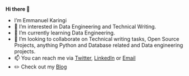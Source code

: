 **Hi there 👋**

- I’m Emmanuel Karingi
- 👀 I’m interested in Data Engineering and Technical Writing.
- 🌱 I’m currently learning Data Engineering.
- 💞️ I’m looking to collaborate on Technical writing tasks, Open Source Projects, anything Python and Database related and Data engineering projects.
- 📫 You can reach me via [Twitter](https://twitter.com/Karingi_), [LinkedIn](https://www.linkedin.com/in/emmanuel-kariithi/) or [Email](emmanuelkaringi@gmail.com)
- :pencil2: Check out my [Blog](https://dev.to/immah)

<!---
emmanuelkaringi/emmanuelkaringi is a ✨ special ✨ repository because its `README.md` (this file) appears on your GitHub profile.
You can click the Preview link to take a look at your changes.
--->
